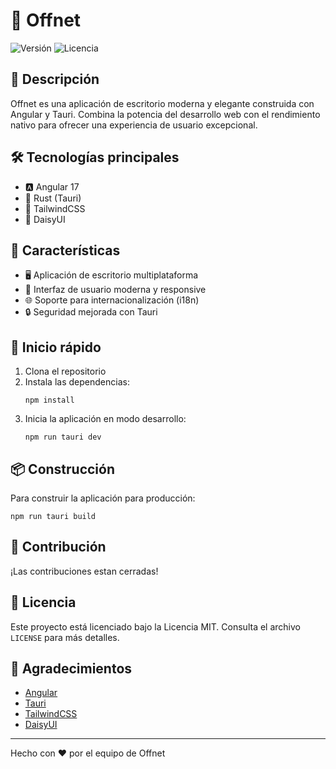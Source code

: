 # 🚀 Offnet

![Versión](https://img.shields.io/badge/versión-0.1.0-blue.svg)
![Licencia](https://img.shields.io/badge/licencia-MIT-green.svg)

## 🌟 Descripción

Offnet es una aplicación de escritorio moderna y elegante construida con Angular y Tauri. Combina la potencia del desarrollo web con el rendimiento nativo para ofrecer una experiencia de usuario excepcional.

## 🛠️ Tecnologías principales

- 🅰️ Angular 17
- 🦀 Rust (Tauri)
- 🎨 TailwindCSS
- 🌈 DaisyUI

## 🚀 Características

- 🖥️ Aplicación de escritorio multiplataforma
- 🎨 Interfaz de usuario moderna y responsive
- 🌐 Soporte para internacionalización (i18n)
- 🔒 Seguridad mejorada con Tauri

## 🏁 Inicio rápido

1. Clona el repositorio
2. Instala las dependencias:
   ```
   npm install
   ```
3. Inicia la aplicación en modo desarrollo:
   ```
   npm run tauri dev
   ```

## 📦 Construcción

Para construir la aplicación para producción:

```
npm run tauri build
```

## 🤝 Contribución

¡Las contribuciones estan cerradas!

## 📄 Licencia

Este proyecto está licenciado bajo la Licencia MIT. Consulta el archivo `LICENSE` para más detalles.

## 🙏 Agradecimientos

- [Angular](https://angular.io/)
- [Tauri](https://tauri.app/)
- [TailwindCSS](https://tailwindcss.com/)
- [DaisyUI](https://daisyui.com/)

---

Hecho con ❤️ por el equipo de Offnet